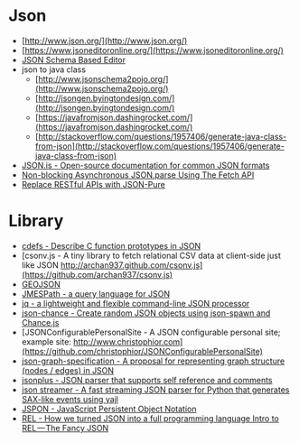 Json
====
* [http://www.json.org/](http://www.json.org/)
* [https://www.jsoneditoronline.org/](https://www.jsoneditoronline.org/)
* [JSON Schema Based Editor](https://github.com/jdorn/json-editor)
* json to java class
  * [http://www.jsonschema2pojo.org/](http://www.jsonschema2pojo.org/)
  * [http://jsongen.byingtondesign.com/](http://jsongen.byingtondesign.com/)
  * [https://javafromjson.dashingrocket.com/](https://javafromjson.dashingrocket.com/)
  * [http://stackoverflow.com/questions/1957406/generate-java-class-from-json](http://stackoverflow.com/questions/1957406/generate-java-class-from-json)
* [JSON.is - Open-source documentation for common JSON formats](http://json.is/)
* [Non-blocking Asynchronous JSON.parse Using The Fetch API](http://azimi.me/2015/07/30/non-blocking-async-json-parse.html)
* [Replace RESTful APIs with JSON-Pure](http://mmikowski.github.io/json-pure/)

# Library
* [cdefs - Describe C function prototypes in JSON](https://github.com/mateogianolio/cdefs)
* [csonv.js - A tiny library to fetch relational CSV data at client-side just like JSON http://archan937.github.com/csonv.js](https://github.com/archan937/csonv.js)
* [GEOJSON](http://geojson.org/)
* [JMESPath - a query language for JSON](http://jmespath.org/)
* [jq - a lightweight and flexible command-line JSON processor](http://stedolan.github.io/jq/)
* [json-chance - Create random JSON objects using json-spawn and Chance.js](https://github.com/luisfarzati/json-chance)
* [JSONConfigurablePersonalSite - A JSON configurable personal site; example site: http://www.christophior.com](https://github.com/christophior/JSONConfigurablePersonalSite)
* [json-graph-specification - A proposal for representing graph structure (nodes / edges) in JSON](https://github.com/jsongraph/json-graph-specification)
* [jsonplus - JSON parser that supports self reference and comments](https://github.com/serkanyersen/jsonplus)
* [json streamer - A fast streaming JSON parser for Python that generates SAX-like events using yajl](https://github.com/kashifrazzaqui/json-streamer)
* [JSPON - JavaScript Persistent Object Notation](http://www.jspon.org/)
* [REL - How we turned JSON into a full programming language Intro to REL — The Fancy JSON](https://medium.com/relevant-stories/rel-chapter-1-907ff616bf80)